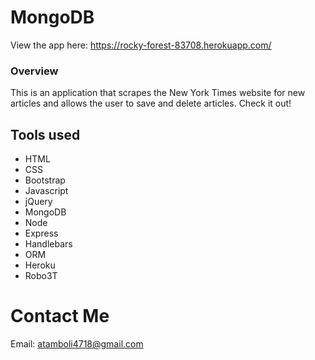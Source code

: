 # MongoDB
View the app here: https://rocky-forest-83708.herokuapp.com/

### Overview

This is an application that scrapes the New York Times website for new articles and allows the user to save and delete articles. Check it out!

## Tools used

- HTML
- CSS
- Bootstrap
- Javascript
- jQuery
- MongoDB
- Node
- Express
- Handlebars
- ORM
- Heroku
- Robo3T

# Contact Me
Email: atamboli4718@gmail.com
